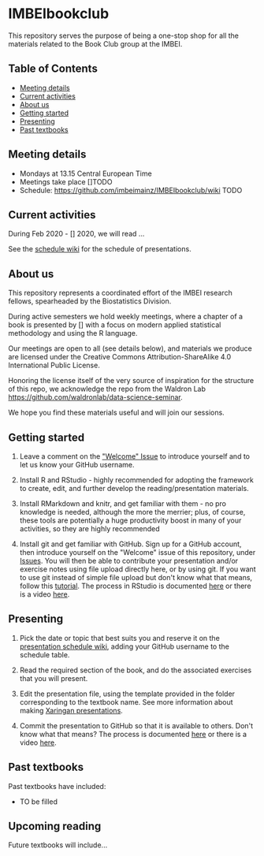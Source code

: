 
# IMBEIbookclub

This repository serves the purpose of being a one-stop shop for all the materials related to the Book Club group at the IMBEI.

## Table of Contents

- [Meeting details](#meeting-details)
- [Current activities](#current-activities)
- [About us](#about-us)
- [Getting started](#getting-started)
- [Presenting](#presenting)
- [Past textbooks](#past-textbooks)

## Meeting details

* Mondays at 13.15 Central European Time
* Meetings take place []TODO
* Schedule: https://github.com/imbeimainz/IMBEIbookclub/wiki TODO

## Current activities

During Feb 2020 - [] 2020, we will read ...

See the [schedule wiki](https://github.com/imbeimainz/IMBEIbookclub/wiki) for the schedule of presentations.

## About us

This repository represents a coordinated effort of the IMBEI research fellows, spearheaded by the Biostatistics Division.

During active semesters we hold weekly meetings, where a chapter of a book is presented by [] with a focus on modern applied statistical methodology and using the R language. 

Our meetings are open to all (see details below), and materials we produce are licensed under the Creative Commons Attribution-ShareAlike 4.0 International Public License. 

Honoring the license itself of the very source of inspiration for the structure of this repo, we acknowledge the repo from  the Waldron Lab https://github.com/waldronlab/data-science-seminar.

We hope you find these materials useful and will join our sessions.

## Getting started

1. Leave a comment on the ["Welcome" Issue](https://github.com/imbeimainz/IMBEIbookclub/issues/1) to introduce yourself and to let us know your GitHub username.

2. Install R and RStudio - highly recommended for adopting the framework to create, edit, and further develop the reading/presentation materials.

3. Install RMarkdown and knitr, and get familiar with them - no pro knowledge is needed, although the more the merrier; plus, of course, these tools are potentially a huge productivity boost in many of your activities, so they are highly recommended

4. Install git and get familiar with GitHub. 
  Sign up for a GitHub account, then introduce yourself on the "Welcome" issue of this repository, under [Issues](https://github.com/imbeimainz/IMBEIbookclub/issues). 
  You will then be able to contribute your presentation and/or exercise notes using file upload directly here, or by using git. 
  If you want to use git instead of simple file upload but don't know what that means, follow this [tutorial](https://try.github.io/levels/1/challenges/1).
  The process in RStudio is documented [here](https://support.rstudio.com/hc/en-us/articles/200532077-Version-Control-with-Git-and-SVN) or there is a video
[here](https://www.rstudio.com/resources/webinars/rstudio-essentials-webinar-series-managing-part-2/).



## Presenting

1. Pick the date or topic that best suits you and reserve it on the [presentation schedule wiki](https://github.com/imbeimainz/IMBEIbookclub/wiki), adding your GitHub username to the schedule table.

2. Read the required section of the book, and do the associated exercises that you will present.

3. Edit the presentation file, using the template provided in the folder corresponding to the textbook name. 
  See more information about making [Xaringan presentations](https://slides.yihui.org/xaringan/). 

4. Commit the presentation to GitHub so that it is available to others. 
  Don't know what that means? The process is documented [here](https://support.rstudio.com/hc/en-us/articles/200532077-Version-Control-with-Git-and-SVN) or there is a video
[here](https://www.rstudio.com/resources/webinars/rstudio-essentials-webinar-series-managing-part-2/).

## Past textbooks

Past textbooks have included:

* TO be filled

## Upcoming reading

Future textbooks will include...
